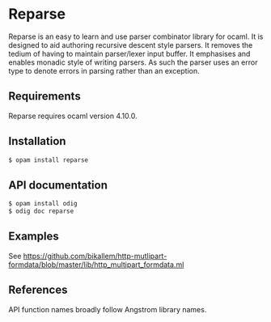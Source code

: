 Reparse
=======

Reparse is an easy to learn and use parser combinator library for ocaml. It is 
designed to aid authoring recursive descent style parsers. It removes the
tedium of having to maintain parser/lexer input buffer. It emphasises and
enables monadic style of writing parsers. As such the parser uses an error
type to denote errors in parsing rather than an exception. 

Requirements
------------
Reparse requires ocaml version 4.10.0.

Installation
-----------
```sh
$ opam install reparse
```

API documentation
-----------------

```sh
$ opam install odig 
$ odig doc reparse 
```

Examples
--------
See https://github.com/bikallem/http-mutlipart-formdata/blob/master/lib/http_multipart_formdata.ml 

References
----------
API function names broadly follow Angstrom library names.
